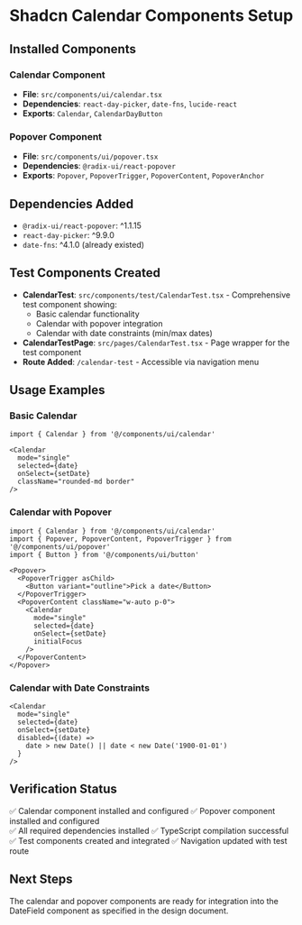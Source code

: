 # Shadcn Calendar Components Setup

## Installed Components

### Calendar Component
- **File**: `src/components/ui/calendar.tsx`
- **Dependencies**: `react-day-picker`, `date-fns`, `lucide-react`
- **Exports**: `Calendar`, `CalendarDayButton`

### Popover Component  
- **File**: `src/components/ui/popover.tsx`
- **Dependencies**: `@radix-ui/react-popover`
- **Exports**: `Popover`, `PopoverTrigger`, `PopoverContent`, `PopoverAnchor`

## Dependencies Added
- `@radix-ui/react-popover`: ^1.1.15
- `react-day-picker`: ^9.9.0
- `date-fns`: ^4.1.0 (already existed)

## Test Components Created
- **CalendarTest**: `src/components/test/CalendarTest.tsx` - Comprehensive test component showing:
  - Basic calendar functionality
  - Calendar with popover integration
  - Calendar with date constraints (min/max dates)
- **CalendarTestPage**: `src/pages/CalendarTest.tsx` - Page wrapper for the test component
- **Route Added**: `/calendar-test` - Accessible via navigation menu

## Usage Examples

### Basic Calendar
```tsx
import { Calendar } from '@/components/ui/calendar'

<Calendar
  mode="single"
  selected={date}
  onSelect={setDate}
  className="rounded-md border"
/>
```

### Calendar with Popover
```tsx
import { Calendar } from '@/components/ui/calendar'
import { Popover, PopoverContent, PopoverTrigger } from '@/components/ui/popover'
import { Button } from '@/components/ui/button'

<Popover>
  <PopoverTrigger asChild>
    <Button variant="outline">Pick a date</Button>
  </PopoverTrigger>
  <PopoverContent className="w-auto p-0">
    <Calendar
      mode="single"
      selected={date}
      onSelect={setDate}
      initialFocus
    />
  </PopoverContent>
</Popover>
```

### Calendar with Date Constraints
```tsx
<Calendar
  mode="single"
  selected={date}
  onSelect={setDate}
  disabled={(date) => 
    date > new Date() || date < new Date('1900-01-01')
  }
/>
```

## Verification Status
✅ Calendar component installed and configured
✅ Popover component installed and configured  
✅ All required dependencies installed
✅ TypeScript compilation successful
✅ Test components created and integrated
✅ Navigation updated with test route

## Next Steps
The calendar and popover components are ready for integration into the DateField component as specified in the design document.